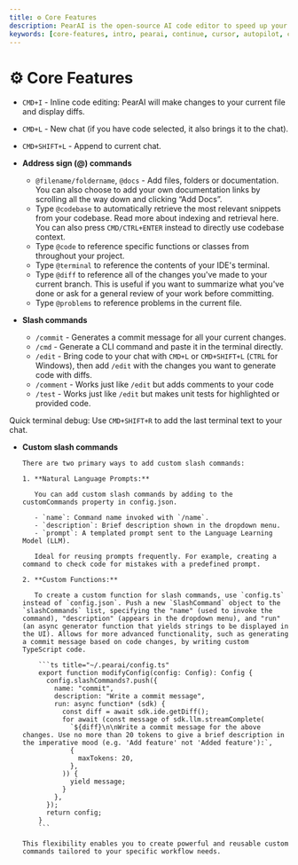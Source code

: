 ```yaml
---
title: ⚙️ Core Features
description: PearAI is the open-source AI code editor to speed up your development
keywords: [core-features, intro, pearai, continue, cursor, autopilot, chatgpt]
---
```


# ⚙️ Core Features

- `CMD+I` - Inline code editing: PearAI will make changes to your current file and display diffs.

- `CMD+L` - New chat (if you have code selected, it also brings it to the chat).
- `CMD+SHIFT+L` - Append to current chat.

- **Address sign (@) commands**

  - `@filename/foldername`, `@docs` - Add files, folders or documentation. You can also choose to add your own documentation links by scrolling all the way down and clicking “Add Docs”.
  - Type `@codebase` to automatically retrieve the most relevant snippets from your codebase. Read more about indexing and retrieval here. You can also press `CMD/CTRL+ENTER` instead to directly use codebase context.
  - Type `@code` to reference specific functions or classes from throughout your project.
  - Type `@terminal` to reference the contents of your IDE's terminal.
  - Type `@diff` to reference all of the changes you've made to your current branch. This is useful if you want to summarize what you've done or ask for a general review of your work before committing.
  - Type `@problems` to reference problems in the current file.

- **Slash commands**

  - `/commit` - Generates a commit message for all your current changes.
  - `/cmd` - Generate a CLI command and paste it in the terminal directly.
  - `/edit` - Bring code to your chat with `CMD+L` or `CMD+SHIFT+L` (`CTRL` for Windows), then add `/edit` with the changes you want to generate code with diffs.
  - `/comment` - Works just like `/edit` but adds comments to your code
  - `/test` - Works just like `/edit` but makes unit tests for highlighted or provided code.

Quick terminal debug: Use `CMD+SHIFT+R` to add the last terminal text to your chat.

- **Custom slash commands**

      There are two primary ways to add custom slash commands:

      1. **Natural Language Prompts:**

         You can add custom slash commands by adding to the customCommands property in config.json.

         - `name`: Command name invoked with `/name`.
         - `description`: Brief description shown in the dropdown menu.
         - `prompt`: A templated prompt sent to the Language Learning Model (LLM).

         Ideal for reusing prompts frequently. For example, creating a command to check code for mistakes with a predefined prompt.

      2. **Custom Functions:**

         To create a custom function for slash commands, use `config.ts` instead of `config.json`. Push a new `SlashCommand` object to the `slashCommands` list, specifying the "name" (used to invoke the command), "description" (appears in the dropdown menu), and "run" (an async generator function that yields strings to be displayed in the UI). Allows for more advanced functionality, such as generating a commit message based on code changes, by writing custom TypeScript code.

          ```ts title="~/.pearai/config.ts"
          export function modifyConfig(config: Config): Config {
            config.slashCommands?.push({
              name: "commit",
              description: "Write a commit message",
              run: async function* (sdk) {
                const diff = await sdk.ide.getDiff();
                for await (const message of sdk.llm.streamComplete(
                  `${diff}\n\nWrite a commit message for the above changes. Use no more than 20 tokens to give a brief description in the imperative mood (e.g. 'Add feature' not 'Added feature'):`,
                  {
                    maxTokens: 20,
                  },
                )) {
                  yield message;
                }
              },
            });
            return config;
          }
          ```

      This flexibility enables you to create powerful and reusable custom commands tailored to your specific workflow needs.
